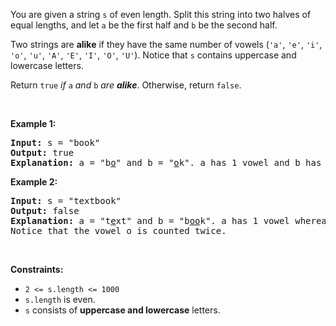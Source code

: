 <div class="xFUwe" data-track-load="description_content"><p>You are given a string <code>s</code> of even length. Split this string into two halves of equal lengths, and let <code>a</code> be the first half and <code>b</code> be the second half.</p>

<p>Two strings are <strong>alike</strong> if they have the same number of vowels (<code>'a'</code>, <code>'e'</code>, <code>'i'</code>, <code>'o'</code>, <code>'u'</code>, <code>'A'</code>, <code>'E'</code>, <code>'I'</code>, <code>'O'</code>, <code>'U'</code>). Notice that <code>s</code> contains uppercase and lowercase letters.</p>

<p>Return <code>true</code><em> if </em><code>a</code><em> and </em><code>b</code><em> are <strong>alike</strong></em>. Otherwise, return <code>false</code>.</p>

<p>&nbsp;</p>
<p><strong class="example">Example 1:</strong></p>

<pre><strong>Input:</strong> s = "book"
<strong>Output:</strong> true
<strong>Explanation:</strong> a = "b<u>o</u>" and b = "<u>o</u>k". a has 1 vowel and b has 1 vowel. Therefore, they are alike.
</pre>

<p><strong class="example">Example 2:</strong></p>

<pre><strong>Input:</strong> s = "textbook"
<strong>Output:</strong> false
<strong>Explanation:</strong> a = "t<u>e</u>xt" and b = "b<u>oo</u>k". a has 1 vowel whereas b has 2. Therefore, they are not alike.
Notice that the vowel o is counted twice.
</pre>

<p>&nbsp;</p>
<p><strong>Constraints:</strong></p>

<ul>
	<li><code>2 &lt;= s.length &lt;= 1000</code></li>
	<li><code>s.length</code> is even.</li>
	<li><code>s</code> consists of <strong>uppercase and lowercase</strong> letters.</li>
</ul>
</div>